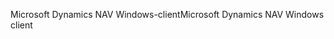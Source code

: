<span data-ttu-id="89ed5-101">Microsoft Dynamics NAV Windows-client</span><span class="sxs-lookup"><span data-stu-id="89ed5-101">Microsoft Dynamics NAV Windows client</span></span>